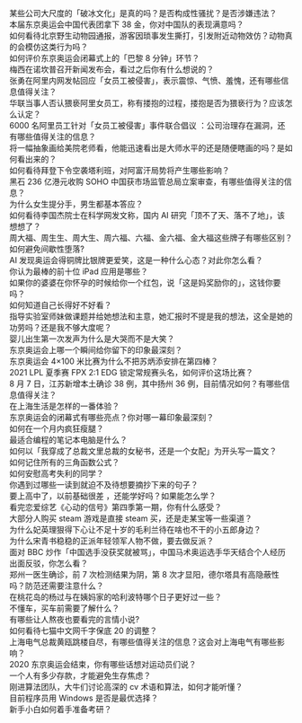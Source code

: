 某些公司大尺度的「破冰文化」是真的吗？是否构成性骚扰？是否涉嫌违法？  
本届东京奥运会中国代表团拿下 38 金，你对中国队的表现满意吗？  
如何看待北京野生动物园通报，游客因琐事发生撕打，引发附近动物效仿？动物真的会模仿这类行为吗？  
如何评价东京奥运会闭幕式上的「巴黎 8 分钟」环节？  
梅西在诺坎普召开新闻发布会，看过之后你有什么想说的？  
张勇在阿里内网发帖回应「女员工被侵害」，表示震惊、气愤、羞愧，还有哪些信息值得关注？  
华联当事人否认猥亵阿里女员工，称有搂抱的过程，搂抱是否为猥亵行为？应该怎么认定？  
6000 名阿里员工针对「女员工被侵害」事件联合倡议 ：公司治理存在漏洞，还有哪些值得关注的信息？  
将一幅抽象画给美院老师看，他能迅速看出是大师水平的还是随便瞎画的吗？是如何看出来的？  
如何看待拜登下令空袭塔利班，对阿富汗局势将产生哪些影响？  
黑石 236 亿港元收购 SOHO 中国获市场监管总局立案审查，有哪些值得关注的信息？  
为什么女生提分手，男生都基本答应？  
如何看待李国杰院士在科学网发文称，国内 AI 研究「顶不了天、落不了地」，该想想了？  
周大福、周生生、周大生、周六福、六福、金六福、金大福这些牌子有哪些区别？  
如何避免间歇性堕落?  
AI 发现奥运会得铜牌比银牌更爱笑，这是一种什么心态？对此你怎么看？  
你认为最棒的前十位 iPad 应用是哪些？  
如果你的婆婆在你怀孕的时候给你一个红包，说「这是妈奖励你的」，这钱你要吗？  
如何知道自己长得好不好看？  
指导实验室师妹做课题并给她想法和主意，她汇报时不提是我的想法，这全是她的功劳吗？还是我不够大度呢？  
婴儿出生第一次发声为什么是大哭而不是大笑？  
东京奥运会上哪一个瞬间给你留下的印象最深刻？  
东京奥运会 4×100 米比赛为什么不把苏炳添安排在第四棒？  
2021 LPL 夏季赛 FPX 2:1 EDG 锁定常规赛头名，如何评价这场比赛？  
8 月 7 日，江苏新增本土确诊 38 例，其中扬州 36 例，目前情况如何？有哪些信息值得关注？  
在上海生活是怎样的一番体验？  
东京奥运会的闭幕式有哪些亮点？你对哪一幕印象最深刻？  
如何在一个月内疯狂瘦腿？  
最适合编程的笔记本电脑是什么？  
如何以「我穿成了总裁文里总裁的女秘书，还是一个女配」为开头写一篇文？  
如何记住所有的三角函数公式？  
如何安慰高考失利的同学？  
你遇到过哪些一读到就迫不及待想要摘抄下来的句子？  
要上高中了，以前基础很差 ，还能学好吗？如果能怎么学？  
看完恋爱综艺《心动的信号》第四季第一期，你有什么感受？  
大部分人购买 steam 游戏是直接 steam 买，还是走某宝等一些渠道？  
为什么妃英理狠得下心让不足十岁的毛利兰待在啥也不干的小五郎身边？  
为什么宋青书稳稳的正派年轻领军人物不做，要去做反派？  
面对 BBC 炒作「中国选手没获奖就被骂」，中国马术奥运选手华天结合个人经历出面反驳，你怎么看？  
郑州一医生确诊，前 7 次检测结果为阴，第 8 次才显阳，德尔塔具有高隐蔽性吗？防范还需要注意什么？  
在桃花岛的杨过与在姨妈家的哈利波特哪个日子更好过一些？  
不懂车，买车前需要了解什么？  
有哪些让人熬夜也要看完的言情小说?  
如何看待七猫中文网千字保底 20 的调整？  
上海电气总裁黄瓯跳楼自尽，有哪些值得关注的信息？这会对上海电气有哪些影响？  
2020 东京奥运会结束，你有哪些话想对运动员们说？  
一个人有多少存款，才能避免生存焦虑？  
刚进算法团队，大牛们讨论高深的 cv 术语和算法，如何才能听懂？  
目前程序员用 Windows 是否是最优选择？  
新手小白如何着手准备考研？  
